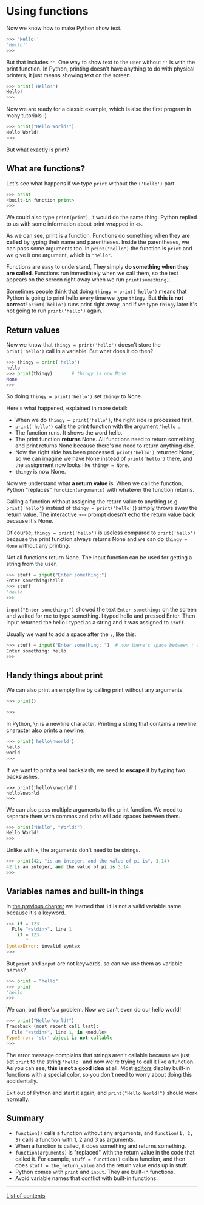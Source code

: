 # Using functions

Now we know how to make Python show text.

```python
>>> 'Hello!'
'Hello!'
>>>
```

But that includes `''`. One way to show text to the user without `''`
is with the print function. In Python, printing doesn't have anything
to do with physical printers, it just means showing text on the screen.

```python
>>> print('Hello!')
Hello!
>>>
```

Now we are ready for a classic example, which is also the first program
in many tutorials :)

```python
>>> print("Hello World!")
Hello World!
>>>
```

But what exactly is print?

## What are functions?

Let's see what happens if we type `print` without the `('Hello')` part.

```python
>>> print
<built-in function print>
>>>
```

We could also type `print(print)`, it would do the same thing. Python
replied to us with some information about print wrapped in `<>`.

As we can see, print is a function. Functions do something when they are
**called** by typing their name and parentheses. Inside the
parentheses, we can pass some arguments too. In `print("hello")` the
function is `print` and we give it one argument, which is `"hello"`.

Functions are easy to understand, They simply **do something when they
are called**. Functions run immediately when we call them, so the
text appears on the screen right away when we run `print(something)`.

Sometimes people think that doing `thingy = print('hello')` means that
Python is going to print hello every time we type `thingy`. But **this
is not correct**! `print('hello')` runs print right away, and if we
type `thingy` later it's not going to run `print('hello')` again.

## Return values

Now we know that `thingy = print('hello')` doesn't store the
`print('hello')` call in a variable. But what does it do then?

```python
>>> thingy = print('hello')
hello
>>> print(thingy)       # thingy is now None
None
>>>
```

So doing `thingy = print('hello')` set `thingy` to None.

Here's what happened, explained in more detail:

- When we do `thingy = print('hello')`, the right side is processed
    first.
- `print('hello')` calls the print function with the argument
    `'hello'`.
- The function runs. It shows the word hello.
- The print function **returns** None. All functions need to return
    something, and print returns None because there's no need to return
    anything else.
- Now the right side has been processed. `print('hello')` returned
    None, so we can imagine we have None instead of `print('hello')`
    there, and the assignment now looks like `thingy = None`.
- `thingy` is now None.

Now we understand what **a return value** is. When we call the
function, Python "replaces" `function(arguments)` with whatever the
function returns.

Calling a function without assigning the return value to anything (e.g.
`print('hello')` instead of `thingy = print('hello')`) simply throws away
the return value. The interactive `>>>` prompt doesn't echo the return
value back because it's None.

Of course, `thingy = print('hello')` is useless compared to `print('hello')`
because the print function always returns None and we can do `thingy = None`
without any printing.

Not all functions return None. The input function can be used for
getting a string from the user.

```python
>>> stuff = input("Enter something:")
Enter something:hello
>>> stuff
'hello'
>>>
```

`input("Enter something:")` showed the text `Enter something:` on the
screen and waited for me to type something. I typed hello and pressed
Enter. Then input returned the hello I typed as a string and it was
assigned to `stuff`.

Usually we want to add a space after the `:`, like this:

```python
>>> stuff = input("Enter something: ")  # now there's space between : and where i type
Enter something: hello
>>>
```

## Handy things about print

We can also print an empty line by calling print without any
arguments.

```python
>>> print()

>>>
```

In Python, `\n` is a newline character. Printing a string that contains
a newline character also prints a newline:

```python
>>> print('hello\nworld')
hello
world
>>>
```

If we want to print a real backslash, we need to **escape** it by typing
two backslashes.

[comment]: # (For some reason, GitHub's syntax highlighting doesn't)
[comment]: # (work here.)

    >>> print('hello\\nworld')
    hello\nworld
    >>>

We can also pass multiple arguments to the print function. We need to
separate them with commas and print will add spaces between them.

```python
>>> print("Hello", "World!")
Hello World!
>>>
```

Unlike with `+`, the arguments don't need to be strings.

```python
>>> print(42, "is an integer, and the value of pi is", 3.14)
42 is an integer, and the value of pi is 3.14
>>>
```

## Variables names and built-in things

In [the previous chapter](variables.md) we learned that `if` is not a
valid variable name because it's a keyword.

```python
>>> if = 123
  File "<stdin>", line 1
    if = 123
       ^
SyntaxError: invalid syntax
>>>
```

But `print` and `input` are not keywords, so can we use them as
variable names?

```python
>>> print = "hello"
>>> print
'hello'
>>>
```

We can, but there's a problem. Now we can't even do our hello world!

```python
>>> print("Hello World!")
Traceback (most recent call last):
  File "<stdin>", line 1, in <module>
TypeError: 'str' object is not callable
>>>
```

The error message complains that strings aren't callable because we just
set `print` to the string `'hello'` and now we're trying to call it like
a function. As you can see, **this is not a good idea** at all. Most
[editors](editor-setup.md) display built-in functions with a special
color, so you don't need to worry about doing this accidentally.

Exit out of Python and start it again, and `print("Hello World!")`
should work normally.

## Summary

- `function()` calls a function without any arguments, and
    `function(1, 2, 3)` calls a function with 1, 2 and 3 as arguments.
- When a function is called, it does something and returns something.
- `function(arguments)` is "replaced" with the return value in the code
    that called it. For example, `stuff = function()` calls a function,
    and then does `stuff = the_return_value` and the return value ends
    up in stuff.
- Python comes with `print` and `input`. They are built-in functions.
- Avoid variable names that conflict with built-in functions.

***

[List of contents](../README.md#basics)
